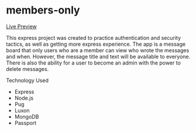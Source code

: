 # members-only

[Live Preview](https://agile-ravine-75999.herokuapp.com/)

This express project was created to practice authentication and security tactics, as well as getting more express experience. The app is a message board that only users who are a member can view who wrote the messages and when. However, the message title and text will be available to everyone. There is also the ability for a user to become an admin with the power to delete messages.

Technology Used
  - Express
  - Node.js
  - Pug
  - Luxon
  - MongoDB
  - Passport
 

